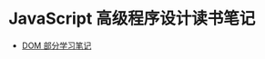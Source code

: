 # JavaScript 高级程序设计读书笔记

- [DOM 部分学习笔记](https://github.com/liuyib/study-note/blob/master/%E8%AF%BB%E4%B9%A6%E7%AC%94%E8%AE%B0/JavaScript%E9%AB%98%E7%BA%A7%E7%A8%8B%E5%BA%8F%E8%AE%BE%E8%AE%A1/DOM.md)
